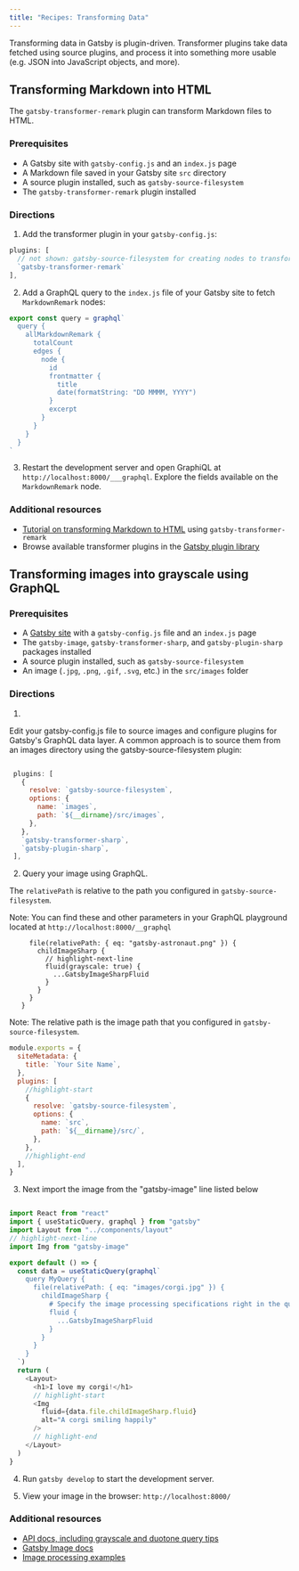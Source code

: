 ```yaml
---
title: "Recipes: Transforming Data"
---
```


Transforming data in Gatsby is plugin-driven. Transformer plugins take data fetched using source plugins, and process it into something more usable (e.g. JSON into JavaScript objects, and more).

## Transforming Markdown into HTML

The `gatsby-transformer-remark` plugin can transform Markdown files to HTML.

### Prerequisites

- A Gatsby site with `gatsby-config.js` and an `index.js` page
- A Markdown file saved in your Gatsby site `src` directory
- A source plugin installed, such as `gatsby-source-filesystem`
- The `gatsby-transformer-remark` plugin installed

### Directions

1. Add the transformer plugin in your `gatsby-config.js`:

```js:title=gatsby-config.js
plugins: [
  // not shown: gatsby-source-filesystem for creating nodes to transform
  `gatsby-transformer-remark`
],
```

2. Add a GraphQL query to the `index.js` file of your Gatsby site to fetch `MarkdownRemark` nodes:

```jsx:title=src/pages/index.js
export const query = graphql`
  query {
    allMarkdownRemark {
      totalCount
      edges {
        node {
          id
          frontmatter {
            title
            date(formatString: "DD MMMM, YYYY")
          }
          excerpt
        }
      }
    }
  }
`
```

3. Restart the development server and open GraphiQL at `http://localhost:8000/___graphql`. Explore the fields available on the `MarkdownRemark` node.

### Additional resources

- [Tutorial on transforming Markdown to HTML](/tutorial/part-six/#transformer-plugins) using `gatsby-transformer-remark`
- Browse available transformer plugins in the [Gatsby plugin library](/plugins/?=transformer)

## Transforming images into grayscale using GraphQL

### Prerequisites

- A [Gatsby site](/docs/quick-start) with a `gatsby-config.js` file and an `index.js` page
- The `gatsby-image`, `gatsby-transformer-sharp`, and `gatsby-plugin-sharp` packages installed
- A source plugin installed, such as `gatsby-source-filesystem`
- An image (`.jpg`, `.png`, `.gif`, `.svg`, etc.) in the `src/images` folder

### Directions

1.

Edit your gatsby-config.js file to source images and configure plugins for Gatsby's GraphQL data layer. A common approach is to source them from an images directory using the gatsby-source-filesystem plugin:

```JavaScript:title=gatsby-config.js

 plugins: [
   {
     resolve: `gatsby-source-filesystem`,
     options: {
       name: `images`,
       path: `${__dirname}/src/images`,
     },
   },
   `gatsby-transformer-sharp`,
   `gatsby-plugin-sharp`,
 ],
```

2. Query your image using GraphQL.

The `relativePath` is relative to the path you configured in `gatsby-source-filesystem`.

Note: You can find these and other parameters in your GraphQL playground located at `http://localhost:8000/__graphql`

```query {
     file(relativePath: { eq: "gatsby-astronaut.png" }) {
       childImageSharp {
         // highlight-next-line
         fluid(grayscale: true) {
           ...GatsbyImageSharpFluid
         }
       }
     }
   }
```

Note: The relative path is the image path that you configured in `gatsby-source-filesystem`.

```JavaScript
module.exports = {
  siteMetadata: {
    title: `Your Site Name`,
  },
  plugins: [
    //highlight-start
    {
      resolve: `gatsby-source-filesystem`,
      options: {
        name: `src`,
        path: `${__dirname}/src/`,
      },
    },
    //highlight-end
  ],
}
```

3. Next import the image from the "gatsby-image" line listed below

```JavaScript:title=src/pages/my-dogs.js

import React from "react"
import { useStaticQuery, graphql } from "gatsby"
import Layout from "../components/layout"
// highlight-next-line
import Img from "gatsby-image"

export default () => {
  const data = useStaticQuery(graphql`
    query MyQuery {
      file(relativePath: { eq: "images/corgi.jpg" }) {
        childImageSharp {
          # Specify the image processing specifications right in the query.
          fluid {
            ...GatsbyImageSharpFluid
          }
        }
      }
    }
  `)
  return (
    <Layout>
      <h1>I love my corgi!</h1>
      // highlight-start
      <Img
        fluid={data.file.childImageSharp.fluid}
        alt="A corgi smiling happily"
      />
      // highlight-end
    </Layout>
  )
}
```

4. Run `gatsby develop` to start the development server.

5. View your image in the browser: `http://localhost:8000/`

### Additional resources

- [API docs, including grayscale and duotone query tips](/docs/gatsby-image/#shared-query-parameters)
- [Gatsby Image docs](/docs/gatsby-image/)
- [Image processing examples](https://github.com/gatsbyjs/gatsby/tree/master/examples/image-processing)
